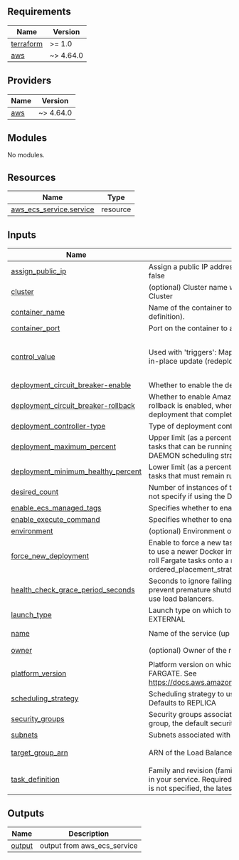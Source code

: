 <!-- BEGIN_TF_DOCS -->
## Requirements

| Name | Version |
|------|---------|
| <a name="requirement_terraform"></a> [terraform](#requirement\_terraform) | >= 1.0 |
| <a name="requirement_aws"></a> [aws](#requirement\_aws) | ~> 4.64.0 |

## Providers

| Name | Version |
|------|---------|
| <a name="provider_aws"></a> [aws](#provider\_aws) | ~> 4.64.0 |

## Modules

No modules.

## Resources

| Name | Type |
|------|------|
| [aws_ecs_service.service](https://registry.terraform.io/providers/hashicorp/aws/latest/docs/resources/ecs_service) | resource |

## Inputs

| Name | Description | Type | Default | Required |
|------|-------------|------|---------|:--------:|
| <a name="input_assign_public_ip"></a> [assign\_public\_ip](#input\_assign\_public\_ip) | Assign a public IP address to the ENI (Fargate launch type only). Valid values are true or false | `bool` | `true` | no |
| <a name="input_cluster"></a> [cluster](#input\_cluster) | (optional) Cluster name which uses this resource. Value appears as a tag with key Cluster | `string` | `"CLUSTER-name-here"` | no |
| <a name="input_container_name"></a> [container\_name](#input\_container\_name) | Name of the container to associate with the load balancer (as it appears in a container definition). | `string` | `"CONTAINER-NAME-HERE"` | no |
| <a name="input_container_port"></a> [container\_port](#input\_container\_port) | Port on the container to associate with the load balancer | `number` | `1443` | no |
| <a name="input_control_value"></a> [control\_value](#input\_control\_value) | Used with 'triggers': Map of arbitrary keys and values that, when changed, will trigger an in-place update (redeployment). Useful with timestamp() | `string` | `"Used to trigger new deploys, holds a computed hash value"` | no |
| <a name="input_deployment_circuit_breaker-enable"></a> [deployment\_circuit\_breaker-enable](#input\_deployment\_circuit\_breaker-enable) | Whether to enable the deployment circuit breaker logic for the service | `bool` | `true` | no |
| <a name="input_deployment_circuit_breaker-rollback"></a> [deployment\_circuit\_breaker-rollback](#input\_deployment\_circuit\_breaker-rollback) | Whether to enable Amazon ECS to roll back the service if a service deployment fails. If rollback is enabled, when a service deployment fails, the service is rolled back to the last deployment that completed successfully. | `bool` | `true` | no |
| <a name="input_deployment_controller-type"></a> [deployment\_controller-type](#input\_deployment\_controller-type) | Type of deployment controller. Valid values: CODE\_DEPLOY, ECS, EXTERNAL | `string` | `"ECS"` | no |
| <a name="input_deployment_maximum_percent"></a> [deployment\_maximum\_percent](#input\_deployment\_maximum\_percent) | Upper limit (as a percentage of the service's desiredCount) of the number of running tasks that can be running in a service during a deployment. Not valid when using the DAEMON scheduling strategy. | `number` | `200` | no |
| <a name="input_deployment_minimum_healthy_percent"></a> [deployment\_minimum\_healthy\_percent](#input\_deployment\_minimum\_healthy\_percent) | Lower limit (as a percentage of the service's desiredCount) of the number of running tasks that must remain running and healthy in a service during a deployment. | `number` | `100` | no |
| <a name="input_desired_count"></a> [desired\_count](#input\_desired\_count) | Number of instances of the task definition to place and keep running. Defaults to 0. Do not specify if using the DAEMON scheduling strategy. | `string` | `0` | no |
| <a name="input_enable_ecs_managed_tags"></a> [enable\_ecs\_managed\_tags](#input\_enable\_ecs\_managed\_tags) | Specifies whether to enable Amazon ECS managed tags for the tasks within the service. | `bool` | `true` | no |
| <a name="input_enable_execute_command"></a> [enable\_execute\_command](#input\_enable\_execute\_command) | Specifies whether to enable Amazon ECS Exec for the tasks within the service. | `bool` | `false` | no |
| <a name="input_environment"></a> [environment](#input\_environment) | (optional) Environment of the resource. Value appears as a tag with key Environment | `string` | `"env"` | no |
| <a name="input_force_new_deployment"></a> [force\_new\_deployment](#input\_force\_new\_deployment) | Enable to force a new task deployment of the service. This can be used to update tasks to use a newer Docker image with same image/tag combination (e.g., myimage:latest), roll Fargate tasks onto a newer platform version, or immediately deploy ordered\_placement\_strategy and placement\_constraints updates. | `bool` | `true` | no |
| <a name="input_health_check_grace_period_seconds"></a> [health\_check\_grace\_period\_seconds](#input\_health\_check\_grace\_period\_seconds) | Seconds to ignore failing load balancer health checks on newly instantiated tasks to prevent premature shutdown, up to 2147483647. Only valid for services configured to use load balancers. | `number` | `30` | no |
| <a name="input_launch_type"></a> [launch\_type](#input\_launch\_type) | Launch type on which to run your service. The valid values are EC2, FARGATE, and EXTERNAL | `string` | `"FARGATE"` | no |
| <a name="input_name"></a> [name](#input\_name) | Name of the service (up to 255 letters, numbers, hyphens, and underscores) | `string` | `"service-name-here"` | no |
| <a name="input_owner"></a> [owner](#input\_owner) | (optional) Owner of the resource. Value appears as a tag with key Owner | `string` | `"service owner"` | no |
| <a name="input_platform_version"></a> [platform\_version](#input\_platform\_version) | Platform version on which to run your service. Only applicable for launch\_type set to FARGATE. See https://docs.aws.amazon.com/AmazonECS/latest/developerguide/platform_versions.html | `string` | `"1.4.0"` | no |
| <a name="input_scheduling_strategy"></a> [scheduling\_strategy](#input\_scheduling\_strategy) | Scheduling strategy to use for the service. The valid values are REPLICA and DAEMON. Defaults to REPLICA | `string` | `"REPLICA"` | no |
| <a name="input_security_groups"></a> [security\_groups](#input\_security\_groups) | Security groups associated with the task or service. If you do not specify a security group, the default security group for the VPC is used. | `list(string)` | `[]` | no |
| <a name="input_subnets"></a> [subnets](#input\_subnets) | Subnets associated with the task or service. | `list(string)` | `[]` | no |
| <a name="input_target_group_arn"></a> [target\_group\_arn](#input\_target\_group\_arn) | ARN of the Load Balancer target group to associate with the service | `string` | `"target-group-arn-here"` | no |
| <a name="input_task_definition"></a> [task\_definition](#input\_task\_definition) | Family and revision (family:revision) or full ARN of the task definition that you want to run in your service. Required unless using the EXTERNAL deployment controller. If a revision is not specified, the latest ACTIVE revision is used. | `string` | `"task-definition-arn-here"` | no |

## Outputs

| Name | Description |
|------|-------------|
| <a name="output_output"></a> [output](#output\_output) | output from aws\_ecs\_service |
<!-- END_TF_DOCS -->
